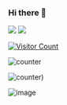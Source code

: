 ### Hi there 👋

![](https://img.shields.io/badge/dynamic/json?logo=github&label=GitHub%20Stars&style=for-the-badge&query=%24.stars&url=https://api.github-star-counter.workers.dev/user/bxdoan)
![](https://img.shields.io/badge/dynamic/json?logo=github&label=GitHub%20Forks&style=for-the-badge&query=%24.forks&url=https://api.github-star-counter.workers.dev/user/bxdoan)

[![Visitor Count](https://profile-counter.glitch.me/bxdoan/count.svg)](https://en38niz0qgffe70.m.pipedream.net/)

![counter]([https://en38niz0qgffe70].m.pipedream.net](https://en38niz0qgffe70.m.pipedream.net/))

![counter](https://en38niz0qgffe70.m.pipedream.net/))


![image](https://placekeanu.com/500/300?)

<!--
**bxdoan/bxdoan** is a ✨ _special_ ✨ repository because its `README.md` (this file) appears on your GitHub profile.

Here are some ideas to get you started:

- 🔭 I’m currently working on ...
- 🌱 I’m currently learning ...
- 👯 I’m looking to collaborate on ...
- 🤔 I’m looking for help with ...
- 💬 Ask me about ...
- 📫 How to reach me: ...
- 😄 Pronouns: ...
- ⚡ Fun fact: ...
-->
